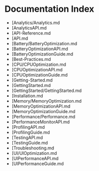 # Documentation Index

- [Analytics/Analytics.md
- [AnalyticsAPI.md
- [API-Reference.md
- [API.md
- [Battery/BatteryOptimization.md
- [BatteryOptimizationAPI.md
- [BatteryOptimizationGuide.md
- [Best-Practices.md
- [CPU/CPUOptimization.md
- [CPUOptimizationAPI.md
- [CPUOptimizationGuide.md
- [Getting-Started.md
- [GettingStarted.md
- [GettingStarted/GettingStarted.md
- [Installation.md
- [Memory/MemoryOptimization.md
- [MemoryOptimizationAPI.md
- [MemoryOptimizationGuide.md
- [Performance/Performance.md
- [PerformanceMonitorAPI.md
- [ProfilingAPI.md
- [ProfilingGuide.md
- [TestingAPI.md
- [TestingGuide.md
- [Troubleshooting.md
- [UI/UIOptimization.md
- [UIPerformanceAPI.md
- [UIPerformanceGuide.md
